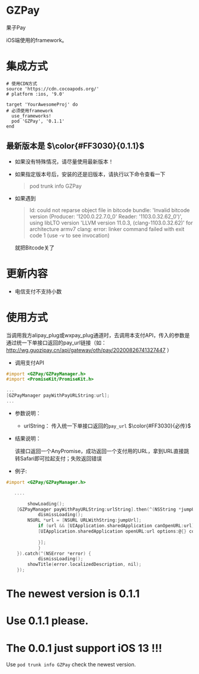 # GZPay
果子Pay

iOS端使用的framework。

# 集成方式

```
# 使用CDN方式
source 'https://cdn.cocoapods.org/'
# platform :ios, '9.0'

target 'YourAwesomeProj' do
# 必须使用framework
  use_frameworks!
  pod 'GZPay', '0.1.1'
end
```

## 最新版本是 $\color{#FF3030}{0.1.1}$

* 如果没有特殊情况，请尽量使用最新版本！

* 如果指定版本号后，安装的还是旧版本，请执行以下命令查看一下

    > pod trunk info GZPay

* 如果遇到

	> ld: could not reparse object file in bitcode bundle: 'Invalid bitcode version (Producer: '1200.0.22.7.0_0' Reader: '1103.0.32.62_0')', using libLTO version 'LLVM version 11.0.3, (clang-1103.0.32.62)' for architecture armv7
	> clang: error: linker command failed with exit code 1 (use -v to see invocation)
	
	就把Bitcode关了
	
# 更新内容

* 电信支付不支持小数

# 使用方式


当调用我方alipay_plug或wxpay_plug通道时，去调用本支付API，传入的参数是通过统一下单接口返回的pay_url链接（如：http://wg.guozipay.cn/api/gateway/oth/pay/20200826741327447 ）
	
* 调用支付API

```objective-c
#import <GZPay/GZPayManager.h>
#import <PromiseKit/PromiseKit.h>

...
[GZPayManager payWithPayURLString:url];
...
```

* 参数说明：
	* urlString： 传入统一下单接口返回的`pay_url` 		$\color{#FF3030}{必传}$
	
		
	
* 结果说明：

   该接口返回一个AnyPromise，成功返回一个支付用的URL，拿到URL直接跳转Safari即可拉起支付；失败返回错误

* 例子:


```objective-c
#import <GZPay/GZPayManager.h>

   .... 

		showLoading();
    [GZPayManager payWithPayURLString:urlString].then(^(NSString *jumpUrl){
     		dismissLoading();
        NSURL *url = [NSURL URLWithString:jumpUrl];
     		if (url && [UIApplication.sharedApplication canOpenURL:url]) {
            [UIApplication.sharedApplication openURL:url options:@{} completionHandler:^(BOOL success) {
             
            }];
     		}
    }).catch(^(NSError *error) {
     		dismissLoading();
        showTitle(error.localizedDescription, nil);
    });

```



# The newest version is 0.1.1

# Use 0.1.1 please.
# The 0.0.1 just support iOS 13 !!!

Use `pod trunk info GZPay` check the newest version.
